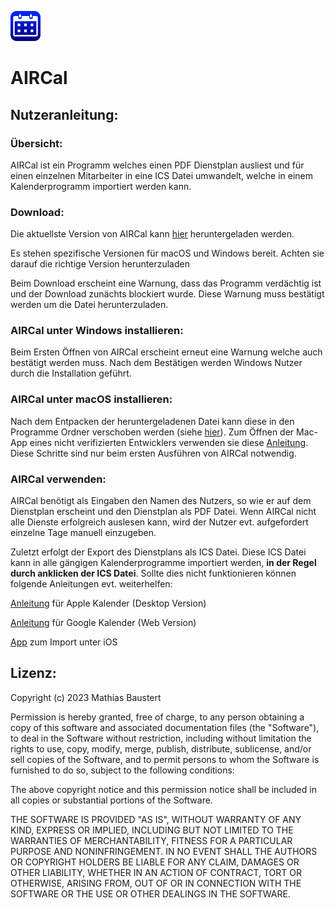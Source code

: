 ![image](aircal_logo.png)
# AIRCal

## Nutzeranleitung:

### Übersicht:
AIRCal ist ein Programm welches einen PDF Dienstplan ausliest und für einen einzelnen Mitarbeiter in eine ICS Datei umwandelt, welche in einem Kalenderprogramm importiert werden kann.

### Download:
Die aktuellste Version von AIRCal kann [hier](https://github.com/dermetti/AIRCal/releases) heruntergeladen werden.

Es stehen spezifische Versionen für macOS und Windows bereit. Achten sie darauf die richtige Version herunterzuladen

Beim Download erscheint eine Warnung, dass das Programm verdächtig ist und der Download zunächts blockiert wurde. Diese Warnung muss bestätigt werden um die Datei herunterzuladen.

### AIRCal unter Windows installieren:
Beim Ersten Öffnen von AIRCal erscheint erneut eine Warnung welche auch bestätigt werden muss. Nach dem Bestätigen werden Windows Nutzer durch die Installation geführt.


### AIRCal unter macOS installieren:
Nach dem Entpacken der heruntergeladenen Datei kann diese in den Programme Ordner verschoben werden (siehe [hier](https://www.mac-business-coaching.de/images/programme_ordner_auf_macintosh_hd_267C7105.png)). Zum Öffnen der Mac-App eines nicht verifizierten Entwicklers verwenden sie diese [Anleitung](https://support.apple.com/de-de/guide/mac-help/mh40616/14.0/mac/14.0). Diese Schritte sind nur beim ersten Ausführen von AIRCal notwendig.

### AIRCal verwenden:
AIRCal benötigt als Eingaben den Namen des Nutzers, so wie er auf dem Dienstplan erscheint und den Dienstplan als PDF Datei. Wenn AIRCal nicht alle Dienste erfolgreich auslesen kann, wird der Nutzer evt. aufgefordert einzelne Tage manuell einzugeben. 

Zuletzt erfolgt der Export des Dienstplans als ICS Datei. Diese ICS Datei kann in alle gängigen Kalenderprogramme importiert werden, **in der Regel durch anklicken der ICS Datei**. Sollte dies nicht funktionieren können folgende Anleitungen evt. weiterhelfen:

[Anleitung](https://support.apple.com/de-de/guide/calendar/icl1023/mac) für Apple Kalender (Desktop Version)

[Anleitung](https://support.google.com/calendar/answer/37118?hl=de&co=GENIE.Platform%3DDesktop&oco=1) für Google Kalender (Web Version)

[App](https://routinehub.co/shortcut/7005/) zum Import unter iOS

## Lizenz:

Copyright (c) 2023 Mathias Baustert

Permission is hereby granted, free of charge, to any person obtaining a copy of this software and associated documentation files (the "Software"), to deal in the Software without restriction, including without limitation the rights to use, copy, modify, merge, publish, distribute, sublicense, and/or sell copies of the Software, and to permit persons to whom the Software is furnished to do so, subject to the following conditions:

The above copyright notice and this permission notice shall be included in all copies or substantial portions of the Software.

THE SOFTWARE IS PROVIDED "AS IS", WITHOUT WARRANTY OF ANY KIND, EXPRESS OR IMPLIED, INCLUDING BUT NOT LIMITED TO THE WARRANTIES OF MERCHANTABILITY, FITNESS FOR A PARTICULAR PURPOSE AND NONINFRINGEMENT. IN NO EVENT SHALL THE AUTHORS OR COPYRIGHT HOLDERS BE LIABLE FOR ANY CLAIM, DAMAGES OR OTHER LIABILITY, WHETHER IN AN ACTION OF CONTRACT, TORT OR OTHERWISE, ARISING FROM, OUT OF OR IN CONNECTION WITH THE SOFTWARE OR THE USE OR OTHER DEALINGS IN THE SOFTWARE.

